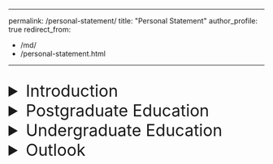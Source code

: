 <style>
details summary {
  font-size: 32px; /* 设置折叠标题的字号 */
}

details[open] summary {
  font-size: 32px; /* 设置展开后折叠标题的字号 */
}

details p {
  font-size: 24px; /* 设置被折叠部分的字号 */
  margin-top: 0px; /* 去除段落的上边距 */
  margin-bottom: 12px; /* 设置段落的下边距 */
}
</style>

---
permalink: /personal-statement/
title: "Personal Statement"
author_profile: true
redirect_from: 
  - /md/
  - /personal-statement.html
---
<br>


<details>
  <summary>Introduction</summary>
<p>
I am a Product Engineer in the semiconductor industry, specializing in computational lithography. My work involves Python programming to enhance and validate photolithography models and new features. The primary model I work on simulates the entire process from exposure to development, aiming to improve photolithography resolution. This contributes significantly to the advancement of semiconductor manufacturing technology.
<br><br>
In 2020, I graduated with a B.S. in Physics from Shanxi University, where I studied under the guidance of Prof. LI Weidong. Following graduation, I had the opportunity to delve into the molecular beam epitaxy (MBE) growth of Si/Ge nanowires with controlled in-plane orientation. This research was conducted under the supervision of Prof. ZHANG Jianjun from the Institute of Physics, Chinese Academy of Sciences (CAS). This July, I earned my Master's degree through a joint program offered by the Southern University of Science and Technology and the Institute of Physics, CAS. Under the guidance of Prof. HE Yu, I dedicated my studies to silicon-based quantum dots, with a primary focus on quantum simulation using STM hydrogen depassivation lithography.
</p>
</details>

<details>
  <summary>Postgraduate Education</summary>
<p>
I began my postgraduate studies and research journey in 2021 after achieving the highest score on the admission exam. I was privileged to be part of Group N09 at the renowned Institute of Physics, CAS, where I focused on the growth of in-plane ordered Si/Ge nanowires using molecular beam epitaxy.
<br><br>
In my initial semester of graduate school, I dedicatedly pursued multiple professional courses, achieving an excellent GPA of 3.74. Additionally, I had the opportunity to acquire practical experience in operating STM and MBE combined ultrahigh vacuum systems under the guidance of Prof. Wang Gan from the Southern University of Science and Technology while studying the interfacial superconductivity of iron telluride heterojunctions.
<br><br>
In the subsequent semester, alongside my continued coursework finished with an overall GPA of 3.65, I immersed myself in the STM laboratory dedicated to silicon-based quantum dot quantum computing, where I honed my skills in the fundamental operations of STM hydrogen depassivation lithography for silicon-based samples. It involved every crucial step, ranging from sample degas, flash, H cover preparation, and tip electrochemical etching to STM hydrogen depassivation lithography, dosing, incorporation, and MBE encapsulation. As a member of a research group that evaluates scientific work each semester, I consistently received the highest grade amongst my peers.
<br><br>
At the initial stage of building the experimental system, I actively participated in every aspect, including component installation, troubleshooting, and equipment maintenance. Through numerous rounds of sample replacement, we eventually developed a more advanced processing technology and experimental conditions. However, this journey was challenging. I encountered difficulties such as substrate contamination and the adverse effects of epitaxial conditions on the transport properties of the devices. Each problem required extensive experimentation, comparison, and technical improvements spanning several months or even longer. It was during this process that my experimental thinking and innovation skills were practically exercised and improved. For instance, we emulated and designed some charge deflectors to address the issue of device leakage caused by the partial impact of the high-energy electron beam from the EBVV on the sample. These deflectors effectively redirected the charge away from the target direction, safeguarding the transport properties of the sample.
<br><br>
After the completion of initial exploratory work and the establishment of sound experimental conditions, I embarked on further research focusing on the following subjects to advance scientific understanding in my field:
<ul>
<li> Comparison of the impact from different incorporation and annealing conditions, as well as the presence or absence of a locking layer, on the segregation of P and B and on the conductivity of samples</li>
<li> Realization low-temperature homoepitaxy of silicon, aiming at achieving exceptional surface quality and atomic-level flatness.</li>
<li> Rigorous inspection and comparison of the conductivity and leakage in tunnel junctions with varying gap widths, aiming to optimize the performance of more complex devices.</li>
<li> Exploration single-electron transistors (SETs) with highly steady transport properties.</li>
<li> Studying the properties of single-electron pumps (SEPs) with the transport characteristics of multiple quantum dots.</li>
<li> Advancing the alignment technique of 3D top-electrodes integration, enabling the precise control of energy level for various devices.</li>
<li> Quantum simulation of the dynamic AC-driven SSH model utilizing STM hydrogen depassivation lithography technique.</li>
<li> Experimental realization of the critical phase utilizing silicon quantum dot systems.</li>
</ul>
  
To comprehensively enhance my experimental proficiency, I actively engaged in learning and successfully completed application tests involving various micro-nano machining equipments, such as the step profiler, lithography machine, laser direct writing system, and SEM.
<br><br>
Additionally, alongside my experimental research, I devoted considerable effort to acquiring and honing my skills in Python programming, enabling calculations for simple quantum mechanics problems. For instance, I successfully calculated the energy spectrum of the static SSH model, a significant model for topological insulators, and further elucidated the quasi-energy spectrum and transport properties of the dynamic AC-driven SSH model. Besides, recent works include completing a chapter on the simulation of one-dimensional spin chains using STM technology in the atomic manufacturing textbook edited by Professor Song Fengqi of Nanjing University. 
</p>
</details>

<details>
  <summary>Undergraduate Education</summary>
<p>
In 2016, I was admitted to the School of Mathematical Sciences at Shanxi University, achieving the highest score in the college entrance examination. As an active class committee member, I diligently organized and participated in various student organizations, community activities, and class events. By fostering a positive, optimistic, united, and friendly class culture, I successfully cultivated collective cohesion and established a conducive academic atmosphere for classmates' studies and daily lives. Consequently, I was honored with the title of "Excellent Student Leader."
<br><br>
In the following year, though ranking 4th out of 198 students in the School of Mathematical Sciences, I decided to switch my major to the School of Physical and Electronic Engineering. Then, under the guidance of Prof. Xiao Liantuan, I embarked on an undergraduate scientific research project titled "Real-time Single Molecule Dynamics Information Extraction Based on Quantum Coherence Modulation and FPGA."
In August 2018, representing our school, I participated in the 9th China Undergraduate Physics Tournament and achieved the third prize. In September 2018, I participated in the 10th Chinese Mathematics Competitions and earned the second prize. In October 2018, I competed in the National Undergraduate Mathematical Contest in Modeling, clinching the second prize as well.
<br><br>
In March 2019, I was privileged to present an oral report entitled "Laser Medical Image Processing based on Neighborhood Concerned Gaussian Mixture Model" at the 14th National Conference on Laser Technology and Optoelectronics (LTO 2019) and the Chinese Optical Ten Progress in 2018. Meanwhile, I published this paper as the first author. In this research, we proposed a novel approach to laser medical image segmentation utilizing the Neighborhood Concerned Gaussian mixture model, addressing its limitations in terms of segmentation accuracy and noise resistance. In July 2019, I participated in the Provincial Competition of the 16th "Challenge Cup" Undergraduate Extracurricular Academic Science and Technology Work Contest for College Students. Presenting my personal project, I was honored to be awarded the grand prize.
<br><br>
Finally, under the meticulous guidance of Prof. Li Weidong, I successfully culminated my undergraduate journey by completing my graduation thesis on the topic of "Theoretical Research on Rabi Oscillation and Rabi Spectrum." My thesis underwent rigorous examination and ultimately garnered recognition as an excellent graduation thesis.
</p>
</details>

<details>
  <summary>Outlook</summary>
<p>
I'm embarking on a path of scientific research, ready to tackle any obstacles that come my way. The road ahead is long, but I'm dedicated to exploring it. I'm enthusiastic about pursuing my ideals, and I will always cherish the vigor of my youth. I'm aiming high but staying grounded as I chart my future course.
</p>
</details>

